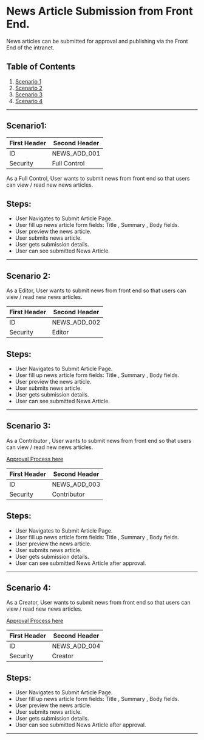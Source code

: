﻿# News Article Submission from Front End.
News articles can be submitted for approval and publishing via the Front End of the intranet.
## Table of Contents
1. [Scenario 1](#Scenario1)
1. [Scenario 2](#Scenario-2)
1. [Scenario 3](#Scenario-3)
1. [Scenario 4](#Scenario-4)
___
<div id="scenario1" />

## Scenario1: <a name="scenario-1"></a>
First Header | Second Header
------------ | -------------
ID | NEWS_ADD_001
Security | Full Control

As a Full Control, User wants to submit news from front end so that users can view / read new news articles.


## Steps: 
*	User Navigates to Submit Article Page.
*   User fill up news article  form fields: Title , Summary , Body fields.
*   User preview the news article.
*   User submits news article.
*   User gets submission details.
*   User can see submitted News Article.
___

## Scenario 2: <a name="scenario-2"></a> 
As a Editor, User wants to submit news from front end so that users can view / read new news articles.

First Header | Second Header
------------ | -------------
ID | NEWS_ADD_002
Security | Editor

## Steps: 
*	User Navigates to Submit Article Page.
*   User fill up news article  form fields: Title , Summary , Body fields.
*   User preview the news article.
*   User submits news article.
*   User gets submission details.
*   User can see submitted News Article.
___
## Scenario 3:  <a name="scenario-3"></a> 
As a Contributor , User wants to submit news from front end so that users can view / read new news articles.

[Approval Process here](http://help.intranetdashboard.com/applications/news_rss/CreatingEditingNews.html#approveanarticle)

First Header | Second Header
------------ | -------------
ID | NEWS_ADD_003
Security | Contributor

## Steps: 
*	User Navigates to Submit Article Page.
*   User fill up news article  form fields: Title , Summary , Body fields.
*   User preview the news article.
*   User submits news article.
*   User gets submission details.
*   User can see submitted News Article after approval.
___

## Scenario 4:  <a name="scenario-4"></a> 
As a Creator, User wants to submit news from front end so that users can view / read new news articles.

[Approval Process here](http://help.intranetdashboard.com/applications/news_rss/CreatingEditingNews.html#approveanarticle)

First Header | Second Header
------------ | -------------
ID | NEWS_ADD_004
Security | Creator

## Steps: 
*	User Navigates to Submit Article Page.
*   User fill up news article  form fields: Title , Summary , Body fields.
*   User preview the news article.
*   User submits news article.
*   User gets submission details.
*   User can see submitted News Article after approval.
 ___

